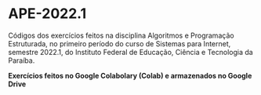 # APE-2022.1
Códigos dos exercícios feitos na disciplina Algoritmos e Programação Estruturada, no primeiro período do curso de Sistemas para Internet, semestre 2022.1, do Instituto Federal de Educação, Ciência e Tecnologia da Paraíba.

<strong>Exercícios feitos no Google Colabolary (Colab) e armazenados no Google Drive</strong>
